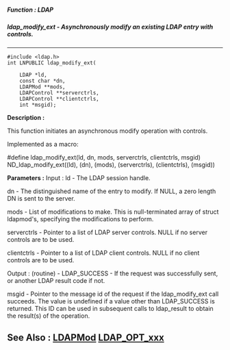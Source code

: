 ##### Function : LDAP
##### ldap_modify_ext - Asynchronously modify an existing LDAP entry with controls.
---
```
#include <ldap.h>
int LNPUBLIC ldap_modify_ext(

	LDAP *ld,
	const char *dn,
	LDAPMod **mods,
	LDAPControl **serverctrls,
	LDAPControl **clientctrls,
	int *msgid);
```
**Description :**

This function initiates an asynchronous modify operation with controls.

Implemented as a macro:

#define ldap_modify_ext(ld, dn, mods, serverctrls, clientctrls, msgid) \
	       ND_ldap_modify_ext((ld), (dn), (mods), (serverctrls), 
(clientctrls), (msgid))

**Parameters :**
Input :
ld  -  The LDAP session handle.

dn  -  The distinguished name of the entry to modify.  If NULL, a zero length DN is sent to the server.

mods  -  List of modifications to make.  This is null-terminated array of struct ldapmod's, specifying the modifications to perform.

serverctrls  -  Pointer to a list of LDAP server controls.  NULL if no server controls are to be used.

clientctrls  -  Pointer to a list of LDAP client controls.  NULL if no client controls are to be used.

Output :
(routine)  -   LDAP_SUCCESS  - If the request was successfully sent, or another LDAP result code if not.


msgid  -  Pointer to the message id of the request if the ldap_modify_ext call succeeds. The value is undefined if a value other than LDAP_SUCCESS is returned.   This ID can be used in subsequent calls to ldap_result to obtain the result(s) of the operation.


**See Also :**
[LDAPMod](/domino-c-api-docs/reference/Data/LDAPMod)
[LDAP_OPT_xxx](/domino-c-api-docs/reference/Symb/LDAP_OPT_xxx)
---
